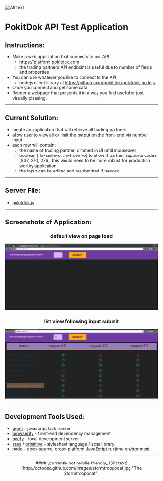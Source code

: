 ![Alt text](https://pokitdok.com/img/logo.png "PokitDok")
# PokitDok API Test Application

## Instructions:
- Make a web application that connects to our API
  - https://platform.pokitdok.com
  - the trading partners API endpoint is useful due to number of fields and properties
- You can use whatever you like to connect to the API
  - nodejs client library at https://github.com/pokitdok/pokitdok-nodejs.
- Once you connect and get some data
- Render a webpage that presents it in a way you find useful or just visually pleasing.

---

## Current Solution:
- create an application that will retrieve all trading partners
- allow user to view all or limit the output on the front-end via number input
- each row will contain:
  - the name of trading partner, dimmed in UI until mouseover
  - boolean [.fa-smile-o, .fa-frown-o] to show if partner supports codes [837, 270, 276], this would need to be more robust for production worthy application
  - the input can be edited and resubmitted if needed

---

## Server File:
- [pokitdok.js](https://github.com/mmcgraw73/project_x/blob/pokitdok/pokitdok.js)

---

## Screenshots of Application:
### <center>default view on page load</center>
![alt tag](img/pokitdok-default-view.png)
### <center>list view following input submit</center>
![alt tag](img/pokitdok-50.png)

---

## Development Tools Used:
+ [grunt](http://gruntjs.com/) - javascript task runner
+ [browserify](http://browserify.org/) - front-end dependency management
+ [beefy](http://didact.us/beefy/) - local development server
+ [sass](http://sass-lang.com/) / [primitive](https://taniarascia.github.io/primitive/) - stylesheet language / scss library
+ [node](https://nodejs.org/en/) - open-source, cross-platform JavaScript runtime environment

---

<p align="center">
#### _currently not mobile friendly_
![Alt text](http://octodex.github.com/images/stormtroopocat.jpg "The Stormtroopocat")
</p>
